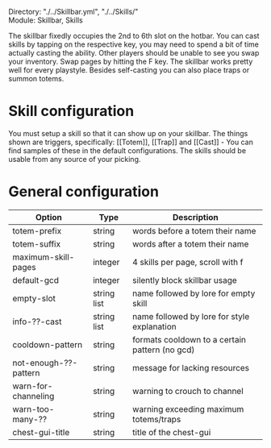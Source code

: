 Directory: "./../Skillbar.yml", "./../Skills/"  
Module: Skillbar, Skills

The skillbar fixedly occupies the 2nd to 6th slot on the hotbar. You can cast skills by tapping on the respective key, you may need to spend a bit of time actually casting the ability. Other players should be unable to see you swap your inventory. Swap pages by hitting the F key. The skillbar works pretty well for every playstyle. Besides self-casting you can also place traps or summon totems.

# Skill configuration

You must setup a skill so that it can show up on your skillbar. The things shown are triggers, specifically: [[Totem]], [[Trap]] and [[Cast]] - You can find samples of these in the default configurations. The skills should be usable from any source of your picking.

# General configuration

| Option | Type | Description |
|-|-|-|
| totem-prefix | string | words before a totem their name |
| totem-suffix | string | words after a totem their name |
| maximum-skill-pages | integer | 4 skills per page, scroll with f |
| default-gcd | integer | silently block skillbar usage |
| empty-slot | string list | name followed by lore for empty skill |
| info-??-cast | string list | name followed by lore for style explanation |
| cooldown-pattern | string | formats cooldown to a certain pattern (no gcd) |
| not-enough-??-pattern | string | message for lacking resources |
| warn-for-channeling | string | warning to crouch to channel |
| warn-too-many-?? | string | warning exceeding maximum totems/traps |
| chest-gui-title | string | title of the chest-gui |